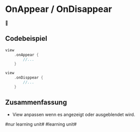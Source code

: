 # OnAppear / OnDisappear
🐇

## Codebeispiel
```swift
view
	.onAppear {
		//...
	}
```

```swift
view
	.onDisppear {
		//...
	}
```

## Zusammenfassung

- View anpassen wenn es angezeigt oder ausgeblendet wird.


#nur learning unit# #learning unit#